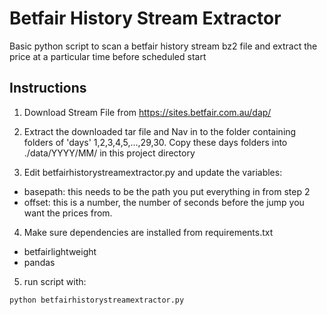# Betfair History Stream Extractor

Basic python script to scan a betfair history stream bz2 file and extract the price at a particular time before scheduled start

## Instructions

1. Download Stream File from 
https://sites.betfair.com.au/dap/

2. Extract the downloaded tar file and Nav in to the folder containing folders of 'days' 1,2,3,4,5,...,29,30. Copy these days folders into ./data/YYYY/MM/ in this project directory

3. Edit betfairhistorystreamextractor.py and update the variables:

- basepath: this needs to be the path you put everything in from step 2
- offset: this is a number, the number of seconds before the jump you want the prices from.

4. Make sure dependencies are installed from requirements.txt

- betfairlightweight
- pandas

5. run script with:
```
python betfairhistorystreamextractor.py
```
